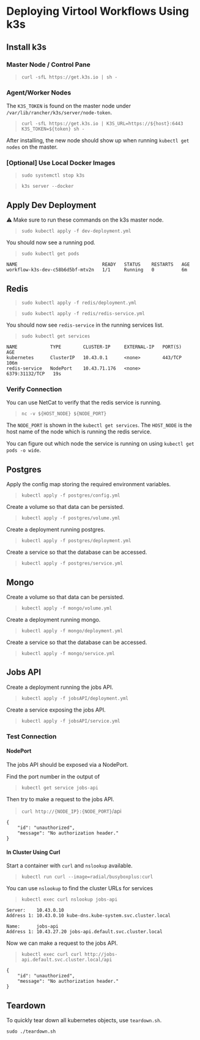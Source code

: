 # Deploying Virtool Workflows Using k3s

## Install k3s

### Master Node / Control Pane

> `curl -sfL https://get.k3s.io | sh -`

### Agent/Worker Nodes

The `K3S_TOKEN` is found on the master node under `/var/lib/rancher/k3s/server/node-token`.

> `curl -sfL https://get.k3s.io | K3S_URL=https://${host}:6443 K3S_TOKEN=${token} sh -`

After installing, the new node should show up when running `kubectl get nodes` on the master.

### [Optional] Use Local Docker Images

> `sudo systemctl stop k3s`

> `k3s server --docker`

## Apply Dev Deployment

:warning: Make sure to run these commands on the k3s master node.

> `sudo kubectl apply -f dev-deployment.yml`

You should now see a running pod.

> `sudo kubectl get pods`

```text
NAME                               READY   STATUS    RESTARTS   AGE
workflow-k3s-dev-c58b6d5bf-mtv2n   1/1     Running   0          6m
```

## Redis

> `sudo kubectl apply -f redis/deployment.yml`

> `sudo kubectl apply -f redis/redis-service.yml`

You should now see `redis-service` in the running services list.

> `sudo kubectl get services`

```text
NAME            TYPE        CLUSTER-IP     EXTERNAL-IP   PORT(S)          AGE
kubernetes      ClusterIP   10.43.0.1      <none>        443/TCP          106m
redis-service   NodePort    10.43.71.176   <none>        6379:31132/TCP   19s
```

### Verify Connection

You can use NetCat to verify that the redis service is running.

> `nc -v ${HOST_NODE} ${NODE_PORT}`

The `NODE_PORT` is shown in the `kubectl get services`. The `HOST_NODE` is the
host name of the node which is running the redis service.

You can figure out which node the service is running on using `kubectl get pods -o wide`.

## Postgres

Apply the config map storing the required environment variables.

> `kubectl apply -f postgres/config.yml`

Create a volume so that data can be persisted.

> `kubectl apply -f postgres/volume.yml`

Create a deployment running postgres.

> `kubectl apply -f postgres/deployment.yml`

Create a service so that the database can be accessed.

> `kubectl apply -f postgres/service.yml`

## Mongo

Create a volume so that data can be persisted.

> `kubectl apply -f mongo/volume.yml`

Create a deployment running mongo.

> `kubectl apply -f mongo/deployment.yml`

Create a service so that the database can be accessed.

> `kubectl apply -f mongo/service.yml`

## Jobs API

Create a deployment running the jobs API.

> `kubectl apply -f jobsAPI/deployment.yml`

Create a service exposing the jobs API.

> `kubectl apply -f jobsAPI/service.yml`

### Test Connection

#### NodePort

The jobs API should be exposed via a NodePort.

Find the port number in the output of

> `kubectl get service jobs-api`

Then try to make a request to the jobs API.

> `curl http://{NODE_IP}:{NODE_PORT}`/api

```text
{
    "id": "unauthorized",
    "message": "No authorization header."
}
```

#### In Cluster Using Curl

Start a container with `curl` and `nslookup` available.

> `kubectl run curl --image=radial/busyboxplus:curl`

You can use `nslookup` to find the cluster URLs for services

> `kubectl exec curl nslookup jobs-api`

```text
Server:    10.43.0.10
Address 1: 10.43.0.10 kube-dns.kube-system.svc.cluster.local

Name:      jobs-api
Address 1: 10.43.27.20 jobs-api.default.svc.cluster.local
```

Now we can make a request to the jobs API.

> `kubectl exec curl curl http://jobs-api.default.svc.cluster.local/api`

```text
{
    "id": "unauthorized",
    "message": "No authorization header."
}
```


## Teardown

To quickly tear down all kubernetes objects, use `teardown.sh`.

```shell script
sudo ./teardown.sh
```
